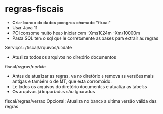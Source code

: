 # regras-fiscais

- Criar banco de dados postgres chamado "fiscal"
- Usar Java 11
- POI consome muito heap iniciar com -Xms1024m -Xmx10000m
- Pasta SQL tem o sql que le corretamente as bases para extrair as regras

Serviços:
/fiscal/arquivos/update
- Atualiza todos os arquivos no diretório documentos


fiscal/regras/update
- Antes de atualizar as regras, va no diretório e remova as versões mais antigas e também o de MT, que esta corrompido.
- Le todos os arquivos do diretório documentos e atualiza as tabelas
- Os arquivos já importados são ignorados

fiscal/regras/versao
Opcional: Atualiza no banco a ultima versão válida das regras



